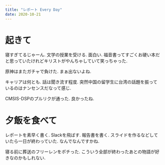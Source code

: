 ```yaml
---
title: "レポート Every Day"
date: 2020-10-21
---
```


# 起きて
寝すぎてるじゃーん. 文学の授業を受ける. 面白い. 福音書ってすごくお硬い本だと思っていたけれどキリストがやんちゃしていて笑っちゃった.

原神はまたガチャで負けた. まぁ出ないよね.

キャリアは何とも. 話は聞き流す程度. 突然中国の留学生に台湾の話題を振っているのはナンセンスだなって感じ.

CMSIS-DSPのプルリクが通った. 良かったね.
# 夕飯を食べて
レポートを素早く書く. Slackを飛ばす. 報告書を書く. スライドを作るなどしていたら一日が終わっていた. なんでなんですかね.

寝る前に葬送のフリーレンをポチった. こういう全部が終わったあとの物語が好きなのかもしれない.